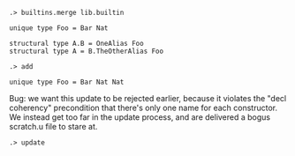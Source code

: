 ```ucm:hide
.> builtins.merge lib.builtin
```

```unison
unique type Foo = Bar Nat

structural type A.B = OneAlias Foo
structural type A = B.TheOtherAlias Foo
```

```ucm
.> add
```

```unison
unique type Foo = Bar Nat Nat
```

Bug: we want this update to be rejected earlier, because it violates the "decl coherency" precondition that there's
only one name for each constructor. We instead get too far in the update process, and are delivered a bogus scratch.u
file to stare at.

```ucm:error
.> update
```
